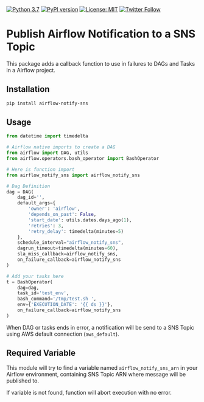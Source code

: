 [![Python 3.7](https://img.shields.io/badge/python-3.7-blue.svg)](https://www.python.org/downloads/release/python-370/)
[![PyPI version](https://badge.fury.io/py/publish-event-sns.svg)](https://badge.fury.io/py/airflow-notity-sns)
[![License: MIT](https://img.shields.io/badge/License-MIT-yellow.svg)](https://opensource.org/licenses/MIT)
[![Twitter Follow](https://img.shields.io/twitter/follow/msantino.svg?style=social&label=Follow)](https://twitter.com/msantino)


# Publish Airflow Notification to a SNS Topic

This package adds a callback function to use in failures to DAGs and Tasks in a Airflow project. 


## Installation

```bash
pip install airflow-notify-sns
```


## Usage

```python
from datetime import timedelta

# Airflow native imports to create a DAG
from airflow import DAG, utils
from airflow.operators.bash_operator import BashOperator

# Here is function import
from airflow_notify_sns import airflow_notify_sns

# Dag Definition
dag = DAG(
    dag_id='',
    default_args={
        'owner': 'airflow',
        'depends_on_past': False,
        'start_date': utils.dates.days_ago(1),
        'retries': 3,
        'retry_delay': timedelta(minutes=5)
    },
    schedule_interval="airflow_notify_sns",
    dagrun_timeout=timedelta(minutes=60),
    sla_miss_callback=airflow_notify_sns,
    on_failure_callback=airflow_notify_sns
)

# Add your tasks here
t = BashOperator(
    dag=dag,
    task_id='test_env',
    bash_command='/tmp/test.sh ',
    env={'EXECUTION_DATE': '{{ ds }}'},
    on_failure_callback=airflow_notify_sns
)
```

When DAG or tasks ends in error, a notification will be send to a SNS Topic using AWS default connection (`aws_default`). 

## Required Variable

This module will try to find a variable named `airflow_notify_sns_arn` in your Airflow environment, containing SNS Topic ARN where message will be published to. 

If variable is not found, function will abort execution with no error. 